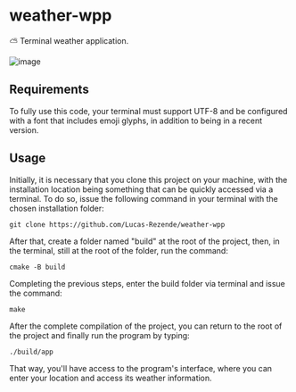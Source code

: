 # weather-wpp

:partly_sunny: Terminal weather application.

![image](https://github.com/Lucas-Rezende/weather-wpp/assets/66080424/c5a68b8a-320a-43de-9b61-90ec38e44305)

## Requirements
To fully use this code, your terminal must support UTF-8 and be configured with a font that includes emoji glyphs, in addition to being in a recent version.

## Usage
Initially, it is necessary that you clone this project on your machine, with the installation location being something that can be quickly accessed via a terminal. To do so, issue the following command in your terminal with the chosen installation folder:

```shell
git clone https://github.com/Lucas-Rezende/weather-wpp
```

After that, create a folder named "build" at the root of the project, then, in the terminal, still at the root of the folder, run the command:

```shell
cmake -B build
```

Completing the previous steps, enter the build folder via terminal and issue the command:

```shell
make
```

After the complete compilation of the project, you can return to the root of the project and finally run the program by typing:

```shell
./build/app
```

That way, you'll have access to the program's interface, where you can enter your location and access its weather information.
